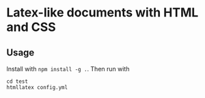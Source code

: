 # Latex-like documents with HTML and CSS

## Usage
Install with `npm install -g .`. Then run with

```
cd test
htmllatex config.yml
```
